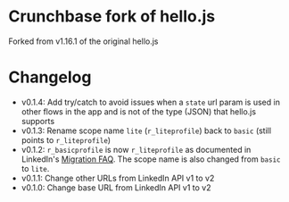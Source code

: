 
# Crunchbase fork of hello.js

Forked from v1.16.1 of the original hello.js

# Changelog

- v0.1.4: Add try/catch to avoid issues when a `state` url param is used in other flows in the app and is not of the type (JSON) that hello.js supports
- v0.1.3: Rename scope name `lite` (`r_liteprofile`) back to `basic` (still points to `r_liteprofile`)
- v0.1.2: `r_basicprofile` is now `r_liteprofile` as documented in LinkedIn's
  [Migration FAQ][migration-faq]. The scope name is also changed from `basic`
  to `lite`.
- v0.1.1: Change other URLs from LinkedIn API v1 to v2
- v0.1.0: Change base URL from LinkedIn API v1 to v2


[migration-faq]: https://docs.microsoft.com/en-us/linkedin/consumer/integrations/self-serve/migration-faq?context=linkedin/consumer/context

